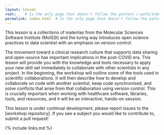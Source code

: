 ```yaml
---
layout: lesson
root: .  # Is the only page that doesn't follow the pattern /:path/index.html
permalink: index.html  # Is the only page that doesn't follow the pattern /:path/index.html
---
```

This lesson is a collections of materilas from the Molecular Sciences Software Institute (MolSSI) and the turing way introduces open science practices to data scientist with an emphasis on version control.

The movement toward a clinical research culture that supports data sharing and open-source has important implications in the post-COVID era. This lesson will provide you with the knowledge and tools necessary to apply your new skill set immediately to collaborate with other scientists in any project. In the beginning, the workshop will outline some of the tools used in scientific collaborations. It will then describe how to develop and collaborate on code with another scientist, keep code synchronised, and solve conflicts that arise from that collaboration using version control. This is crucially important when working with healthcare software, libraries, tools, and resources, and it will be an interactive, hands-on session.

This lesson is under continual development, please report issues to the [workshop repository]. If you see a subject you would like to contribute to, submit a pull request!

{% include links.md %}

